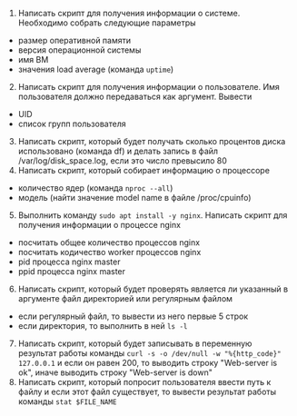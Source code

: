 1) Написать скрипт для получения информации о системе. Необходимо собрать следующие параметры
- размер оперативной памяти
- версия операционной системы
- имя ВМ
- значения load average (команда ```uptime```)
2) Написать скрипт для получения информации о пользователе. Имя пользователя должно передаваться как аргумент. Вывести
- UID
- список групп пользователя
3) Написать скрипт, который будет получать сколько процентов диска использовано (команда df) и делать запись в файл /var/log/disk_space.log, если это число превысило 80
4) Написать скрипт, который собирает информацию о процессоре
- количество ядер (команда ```nproc --all```)
- модель (найти значение model name в файле /proc/cpuinfo)
5) Выполнить команду ```sudo apt install -y nginx```. Написать скрипт для получения информации о процессе nginx
- посчитать общее количество процессов nginx
- посчитать кодичество worker процессов nginx
- pid процесса nginx master
- ppid процесса nginx master
6) Написать скрипт, который будет проверять является ли указанный в аргументе файл директорией или регулярным файлом
- если регулярный файл, то вывести из него первые 5 строк
- если директория, то выполнить в ней ```ls -l```
7) Написать скрипт, который будет записывать в переменную результат работы команды ```curl -s -o /dev/null -w "%{http_code}"  127.0.0.1``` и если он равен 200, то выводить строку "Web-server is ok", иначе
  выводить строку "Web-server is down"
8) Написать скрипт, который попросит пользователя ввести путь к файлу и если этот файл существует, то вывести результат работы команды ```stat $FILE_NAME```
